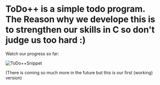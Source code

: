 # ToDo++ is a simple todo program. The Reason why we develope this is to strengthen our skills in C so don't judge us too hard :)

Watch our progress so far:

![ToDo++Snippet](https://github.com/user-attachments/assets/506fae85-f4c7-4694-8dfa-f262601f8d23)


(There is coming so much more in the future but this is our first (working) version)
